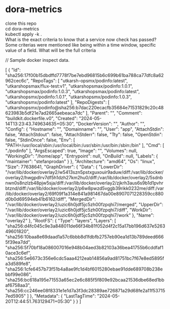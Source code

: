 # dora-metrics  
clone this repo  
cd dora-metrics  
kubectl apply -k .  
 What is the exact criteria to know that a service now check has passed? Some criterias were mentioned like being within a time window, specific value of a field. What will be the full criteria

// Sample docker inspect data.

[
    {
        "Id": "sha256:17f00b15dbdffd7778f7be7ebd96815b6c699b61ba788ca77dfc8a62962cec6c",
        "RepoTags": [
            "utkarsh-opsmx/podinfo:latest",
            "utkarshopsmax/flux-test:v1",
            "utkarshopsmax/podinfo:1.0.1",
            "utkarshopsmax/podinfo:1.0.3",
            "utkarshopsmax/podinfo:latest",
            "utkarshopsmx/podinfo:1.0.1",
            "utkarshopsmx/podinfo:1.0.3",
            "utkarshopsmx/podinfo:latest"
        ],
        "RepoDigests": [
            "utkarshopsmx/podinfo@sha256:b7dac220ecacfb35684e71531829c20c48623983b5df21e7ad2665aebeaca7dc"
        ],
        "Parent": "",
        "Comment": "buildkit.dockerfile.v0",
        "Created": "2024-05-14T13:23:43.749634635+05:30",
        "DockerVersion": "",
        "Author": "",
        "Config": {
            "Hostname": "",
            "Domainname": "",
            "User": "app",
            "AttachStdin": false,
            "AttachStdout": false,
            "AttachStderr": false,
            "Tty": false,
            "OpenStdin": false,
            "StdinOnce": false,
            "Env": [
                "PATH=/usr/local/sbin:/usr/local/bin:/usr/sbin:/usr/bin:/sbin:/bin"
            ],
            "Cmd": [
                "./podinfo"
            ],
            "ArgsEscaped": true,
            "Image": "",
            "Volumes": null,
            "WorkingDir": "/home/app",
            "Entrypoint": null,
            "OnBuild": null,
            "Labels": {
                "maintainer": "stefanprodan"
            }
        },
        "Architecture": "amd64",
        "Os": "linux",
        "Size": 77638641,
        "GraphDriver": {
            "Data": {
                "LowerDir": "/var/lib/docker/overlay2/w5413szn5pstxguxouir9aduw/diff:/var/lib/docker/overlay2/hwgpdlrv7df5h1dzh27km2hu0/diff:/var/lib/docker/overlay2/5sdnbnwn0s8nzlzb48pjw5sja/diff:/var/lib/docker/overlay2/zjkrh3aus6s9b1d1pvhrbtznd/diff:/var/lib/docker/overlay2/p6w8pwzd5vggb39rikk0232me/diff:/var/lib/docker/overlay2/69f09f1a314e841a981467da00e8907071228359cc880d0b0d69594eb41b6162/diff",
                "MergedDir": "/var/lib/docker/overlay2/uzic6h0jdf5jc5zh00fzpqhi7/merged",
                "UpperDir": "/var/lib/docker/overlay2/uzic6h0jdf5jc5zh00fzpqhi7/diff",
                "WorkDir": "/var/lib/docker/overlay2/uzic6h0jdf5jc5zh00fzpqhi7/work"
            },
            "Name": "overlay2"
        },
        "RootFS": {
            "Type": "layers",
            "Layers": [
                "sha256:d4fc045c9e3a848011de66f34b81f052d4f2c15a17bb196d637e526349601820",
                "sha256:10baa8e69daad1a57c6bbb8d1fdbfb2757eb90ea1d13b789deed6665f39ea7dd",
                "sha256:5f70bf18a086007016e948b04aed3b82103a36bea41755b6cddfaf10ace3c6ef",
                "sha256:5e6673c356e6cdc5aaa4212eab14856a9ad81751bc7f67e8ed5895fa3d589fe8",
                "sha256:1cfe6457b73f51b4a8ae9fc1d4bf6015280ebae91dde689708b238ebbf99e086",
                "sha256:bc618a195e71553a65ec2e6c885f5f809e92bcaa21536dbe68ed1bbaf6758aa3",
                "sha256:cc246ee08f8331e1e1d7a3f3dc28389ae726871a29d68fe2a11f537157ed5905"
            ]
        },
        "Metadata": {
            "LastTagTime": "2024-05-20T12:44:51.763129471+05:30"
        }
    }
]
